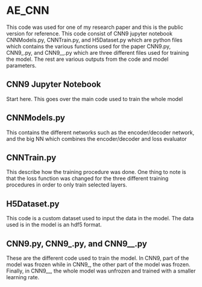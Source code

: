# AE_CNN

This code was used for one of my research paper and this is the public version for reference. 
This code consist of CNN9 jupyter notebook
CNNModels.py, CNNTrain.py, and H5Dataset.py which are python files which contains the various functions used for the paper
CNN9.py, CNN9_.py, and CNN9__.py which are three different files used for training the model.
The rest are various outputs from the code and model parameters.

## CNN9 Jupyter Notebook
Start here. This goes over the main code used to train the whole model

## CNNModels.py
This contains the different networks such as the encoder/decoder network, and the big NN which combines the encoder/decoder and loss evaluator

## CNNTrain.py
This describe how the training procedure was done. One thing to note is that the loss function was changed for the three different training procedures in order to  only train selected layers.

## H5Dataset.py
This code is a custom dataset used to input the data in the model. The data used is in the model is an hdf5 format. 

## CNN9.py, CNN9_.py, and CNN9__.py
These are the different code used to train the model. In CNN9, part of the model was frozen while in CNN9_, the other part of the model was frozen. Finally, in CNN9__, the whole model was unfrozen and trained with a smaller learning rate.


